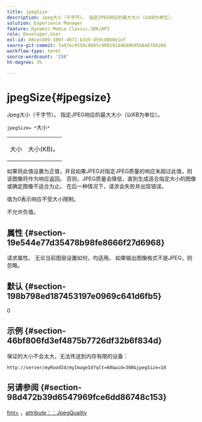 ```yaml
---
title: jpegSize
description: Jpeg大小（千字节）。 指定JPEG响应的最大大小（以KB为单位）。
solution: Experience Manager
feature: Dynamic Media Classic,SDK/API
role: Developer,User
exl-id: 08cecb09-100f-4671-b335-d59c88b0e1ef
source-git-commit: 7a07ec9550c0685c908191dd6806d5b84678820d
workflow-type: tm+mt
source-wordcount: '158'
ht-degree: 3%

---
```


# jpegSize{#jpegsize}

Jpeg大小（千字节）。 指定JPEG响应的最大大小（以KB为单位）。

`jpegSize= *`大小`*`

<table id="simpletable_EC2A8D8B65854B45B9CB184DA1069355"> 
 <tr class="strow"> 
  <td class="stentry"> <p><span class="codeph"> <span class="varname">大小</span></span> </p> </td> 
  <td class="stentry"> <p>大小(KB)。 </p></td> 
 </tr> 
</table>

如果将此值设置为正值，并且如果JPEG对指定JPEG质量的响应未超过此值，则该图像将作为响应返回。 否则，JPEG质量会降低，直到生成适合指定大小的图像或确定图像不适合为止。 在后一种情况下，请求会失败并出现错误。

值为0表示响应不受大小限制。

不允许负值。

## 属性 {#section-19e544e77d35478b98fe8666f27d6968}

请求属性。 无论当前图层设置如何，均适用。 如果输出图像格式不是JPEG，则忽略。

## 默认 {#section-198b798ed187453197e0969c641d6fb5}

0

## 示例 {#section-46bf806fd3ef4875b7726df32b6f834d}

保证的大小不会太大，无法传送到内存有限的设备：

`http://server/myRoodId/myImageId?qlt=60&wid=300&jpegSize=10`

## 另请参阅 {#section-98d472b39d6547969fce6dd86748c153}

[fmt=](../../../../../is-api/http-ref/image-serving-api-ref/c-http-protocol-reference/c-command-reference/r-is-http-fmt.md#reference-cdf10043423b45ba9fe15157fb3ae37a) ，[attribute：：JpegQuality](../../../../../is-api/image-catalog/image-serving-api-ref/c-image-catalog-reference/c-attributes-reference/r-jpegquality.md#reference-4a879e7c46024c8a898a9fd226f9eb09)
